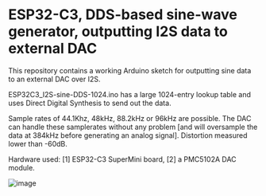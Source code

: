 # ESP32-C3, DDS-based sine-wave generator, outputting I2S data to external DAC

This repository contains a working Arduino sketch for outputting sine data to an external DAC over I2S.

ESP32C3_I2S-sine-DDS-1024.ino has a large 1024-entry lookup table and uses Direct Digital Synthesis to send out the data.

Sample rates of 44.1Khz, 48kHz, 88.2kHz or 96kHz are possible. The DAC can handle these samplerates without any problem [and will oversample the data at 384kHz before generating an analog signal]. Distortion measured lower than -60dB.

Hardware used: [1] ESP32-C3 SuperMini board, [2] a PMC5102A DAC module.

![image](https://github.com/psitech/DDS-based-sine-wave-generator-outputting-I2S-to-external-DAC/assets/27091013/5bd1f017-f873-42d2-b429-33b1ca9e7845)
